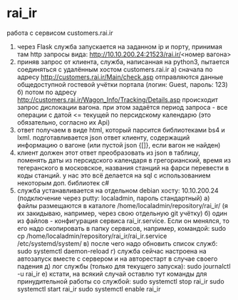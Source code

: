 # rai_ir
работа с сервисом customers.rai.ir
1) через Flask служба запускается на заданном ip и порту, принимая там http запросы вида:
http://10.10.200.24:21523/rai.ir/<номер вагона>
2) приняв запрос от клиента, служба, написанная на python3, пытается соединяться с удалённым хостом customers.rai.ir
а) сначала по адресу http://customers.rai.ir/Main/check.asp отправляются данные общедоступной гостевой учётки портала (логин: Guest, пароль: 123)
б) потом по адресу http://customers.rai.ir/Wagon_Info/Tracking/Details.asp происходит запрос дислокации вагона.
при этом задаётся период запроса - все операции с датой <= текущей по персидскому календарю (это обязательно, согласно их Api)
3) ответ получаем в виде html, который парсится библиотеками bs4 и lxml. подготавливается json ответ клиенту, содержащий информацию о вагоне (или пустой json {[]}, если вагон не найден)
4) клиент должен этот ответ преобразовать из json в таблицу, поменять даты из персидского календаря в грегорианский, время из тегеранского в московское, названия станций на фарси перевести в коды станций. у нас это всё делается на sql с использованием некоторым доп. библиотек c#
5) служба устанавливается на отдельном debian хосту: 10.10.200.24 (подключение через putty: localadmin, пароль стандартный)
а) файлы размещаются в каталоге /home/localadmin/repository/rai_ir/ (я их закидываю, например, через свою отдельную git учётку)
б) один из файлов - конфигурация сервиса rai_ir.service. Если он менялся, то его надо скопировать в папку сервисов, например, командой:
sudo cp /home/localadmin/repository/rai_ir/rai_ir.service /etc/systemd/system/
в) после чего надо обновить список служб:
sudo systemctl daemon-reload
г) служба сейчас настроена на автозапуск вместе с сервером и на авторестарт в случае своего падения
д) лог службы (только для текущего запуска):
sudo journalctl -u rai_ir
е) кстати, на всякий случай оставлю тут команды для принудительной работы со службой:
sudo systemctl stop rai_ir
sudo systemctl start rai_ir
sudo systemctl enable  rai_ir
